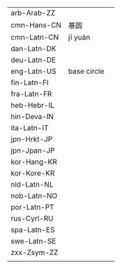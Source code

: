| | | |
|-|-|-|
| arb-Arab-ZZ |  |  |
| cmn-Hans-CN | 基圆 |  |
| cmn-Latn-CN | jī yuán |  |
| dan-Latn-DK |  |  |
| deu-Latn-DE |  |  |
| eng-Latn-US | base circle |  |
| fin-Latn-FI |  |  |
| fra-Latn-FR |  |  |
| heb-Hebr-IL |  |  |
| hin-Deva-IN |  |  |
| ita-Latn-IT |  |  |
| jpn-Hrkt-JP |  |  |
| jpn-Jpan-JP |  |  |
| kor-Hang-KR |  |  |
| kor-Kore-KR |  |  |
| nld-Latn-NL |  |  |
| nob-Latn-NO |  |  |
| por-Latn-PT |  |  |
| rus-Cyrl-RU |  |  |
| spa-Latn-ES |  |  |
| swe-Latn-SE |  |  |
| zxx-Zsym-ZZ |  |  |
|  |  |  |
